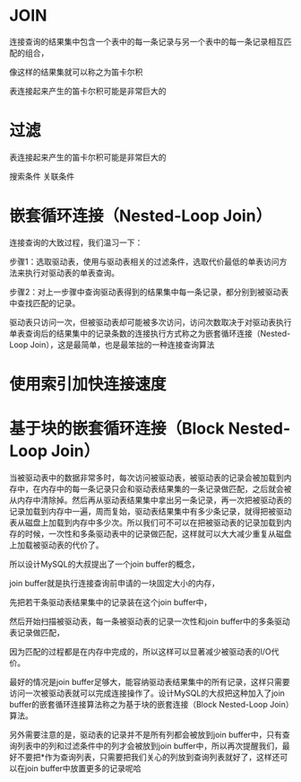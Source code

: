 

# JOIN



连接查询的结果集中包含一个表中的每一条记录与另一个表中的每一条记录相互匹配的组合，

像这样的结果集就可以称之为笛卡尔积


表连接起来产生的笛卡尔积可能是非常巨大的



# 过滤



表连接起来产生的笛卡尔积可能是非常巨大的



搜索条件 关联条件




# 嵌套循环连接（Nested-Loop Join）

连接查询的大致过程，我们温习一下：

步骤1：选取驱动表，使用与驱动表相关的过滤条件，选取代价最低的单表访问方法来执行对驱动表的单表查询。

步骤2：对上一步骤中查询驱动表得到的结果集中每一条记录，都分别到被驱动表中查找匹配的记录。



驱动表只访问一次，但被驱动表却可能被多次访问，访问次数取决于对驱动表执行单表查询后的结果集中的记录条数的连接执行方式称之为嵌套循环连接（Nested-Loop Join），这是最简单，也是最笨拙的一种连接查询算法




# 使用索引加快连接速度



# 基于块的嵌套循环连接（Block Nested-Loop Join）


当被驱动表中的数据非常多时，每次访问被驱动表，被驱动表的记录会被加载到内存中，在内存中的每一条记录只会和驱动表结果集的一条记录做匹配，之后就会被从内存中清除掉。然后再从驱动表结果集中拿出另一条记录，再一次把被驱动表的记录加载到内存中一遍，周而复始，驱动表结果集中有多少条记录，就得把被驱动表从磁盘上加载到内存中多少次。所以我们可不可以在把被驱动表的记录加载到内存的时候，一次性和多条驱动表中的记录做匹配，这样就可以大大减少重复从磁盘上加载被驱动表的代价了。



所以设计MySQL的大叔提出了一个join buffer的概念，

join buffer就是执行连接查询前申请的一块固定大小的内存，

先把若干条驱动表结果集中的记录装在这个join buffer中，

然后开始扫描被驱动表，每一条被驱动表的记录一次性和join buffer中的多条驱动表记录做匹配，

因为匹配的过程都是在内存中完成的，所以这样可以显著减少被驱动表的I/O代价。


最好的情况是join buffer足够大，能容纳驱动表结果集中的所有记录，这样只需要访问一次被驱动表就可以完成连接操作了。设计MySQL的大叔把这种加入了join buffer的嵌套循环连接算法称之为基于块的嵌套连接（Block Nested-Loop Join）算法。



另外需要注意的是，驱动表的记录并不是所有列都会被放到join buffer中，只有查询列表中的列和过滤条件中的列才会被放到join buffer中，所以再次提醒我们，最好不要把*作为查询列表，只需要把我们关心的列放到查询列表就好了，这样还可以在join buffer中放置更多的记录呢哈






